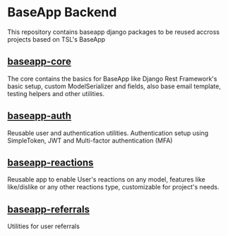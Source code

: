 # BaseApp Backend

This repository contains baseapp django packages to be reused accross projects based on TSL's BaseApp

## [baseapp-core](baseapp-core)

The core contains the basics for BaseApp like Django Rest Framework's basic setup, custom ModelSerializer and fields, also base email template, testing helpers and other utilities.

## [baseapp-auth](baseapp-auth)

Reusable user and authentication utilities. Authentication setup using SimpleToken, JWT and Multi-factor authentication (MFA)

## [baseapp-reactions](baseapp-reactions)

Reusable app to enable User's reactions on any model, features like like/dislike or any other reactions type, customizable for project's needs.

## [baseapp-referrals](baseapp-referrals)

Utilities for user referrals